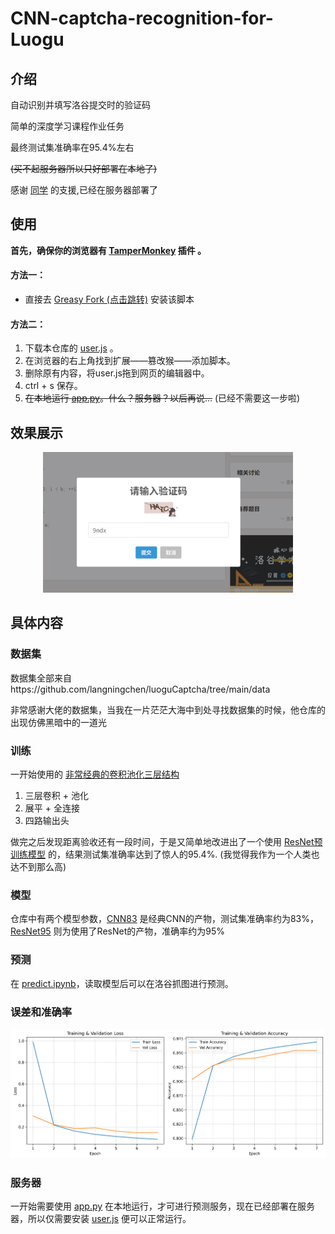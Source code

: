 # CNN-captcha-recognition-for-Luogu



## 介绍

自动识别并填写洛谷提交时的验证码

简单的深度学习课程作业任务

最终测试集准确率在95.4%左右

~~(买不起服务器所以只好部署在本地了)~~

感谢 [同学](https://github.com/Hanserneko) 的支援,已经在服务器部署了

## 使用

  **首先，确保你的浏览器有 [TamperMonkey](https://www.tampermonkey.net/) 插件 。**
  
#### 方法一：
  
- 直接去 [Greasy Fork (点击跳转)](https://greasyfork.org/zh-CN/scripts/539208-%E6%B4%9B%E8%B0%B7%E9%AA%8C%E8%AF%81%E7%A0%81%E8%87%AA%E5%8A%A8%E8%AF%86%E5%88%AB%E5%B9%B6%E5%A1%AB%E5%86%99) 安装该脚本

#### 方法二：
  
1. 下载本仓库的 [user.js](./user.js) 。
2. 在浏览器的右上角找到扩展——篡改猴——添加脚本。
3. 删除原有内容，将user.js拖到网页的编辑器中。
4. ctrl + s 保存。
5. ~~在本地运行 [app.py](./app.py)。什么？服务器？以后再说...~~
   (已经不需要这一步啦)
   
## 效果展示
<div style="text-align: center">
<img src= "/picture/dis.gif" width="400" height="225">
</div>

## 具体内容

### 数据集
数据集全部来自https://github.com/langningchen/luoguCaptcha/tree/main/data

非常感谢大佬的数据集，当我在一片茫茫大海中到处寻找数据集的时候，他仓库的出现仿佛黑暗中的一道光

### 训练

一开始使用的 [非常经典的卷积池化三层结构](./CNN/CNNtrain.ipynb)

  1. 三层卷积 + 池化
  2. 展平 + 全连接
  3. 四路输出头

做完之后发现距离验收还有一段时间，于是又简单地改进出了一个使用 [ResNet预训练模型](./ResNet/ResNet_train.ipynb) 的，结果测试集准确率达到了惊人的95.4%.
(我觉得我作为一个人类也达不到那么高)

### 模型
仓库中有两个模型参数，[CNN83](./CNN/CNN83.pth) 是经典CNN的产物，测试集准确率约为83%，[ResNet95](./ResNet/ResNet95.pth) 则为使用了ResNet的产物，准确率约为95%

### 预测

在 [predict.ipynb](predict.ipynb)，读取模型后可以在洛谷抓图进行预测。


### 误差和准确率

![img](./picture/loss_acc.png)

### 服务器

一开始需要使用 [app.py](app.py) 在本地运行，才可进行预测服务，现在已经部署在服务器，所以仅需要安装 [user.js](user.js) 便可以正常运行。